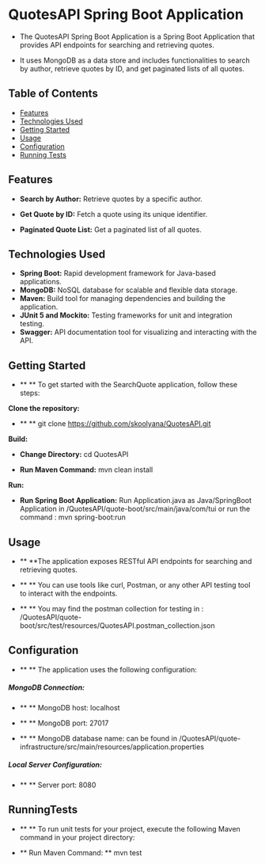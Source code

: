 # QuotesAPI Spring Boot Application

-  The QuotesAPI Spring Boot Application is a Spring Boot Application that provides API endpoints for searching and retrieving quotes. 

-  It uses MongoDB as a data store and includes functionalities to search by author, retrieve quotes by ID, and get paginated lists of all quotes.

## Table of Contents

- [Features](#features)
- [Technologies Used](#technologies-used)
- [Getting Started](#getting-started)
- [Usage](#usage)
- [Configuration](#configuration)
- [Running Tests](#runningtests)

## Features

- **Search by Author:** Retrieve quotes by a specific author.

- **Get Quote by ID:** Fetch a quote using its unique identifier.

- **Paginated Quote List:** Get a paginated list of all quotes.

## Technologies Used

- **Spring Boot:** Rapid development framework for Java-based applications.
- **MongoDB:** NoSQL database for scalable and flexible data storage.
- **Maven:** Build tool for managing dependencies and building the application.
- **JUnit 5 and Mockito:** Testing frameworks for unit and integration testing.
- **Swagger:** API documentation tool for visualizing and interacting with the API.

## Getting Started

- ** ** To get started with the SearchQuote application, follow these steps:

**Clone the repository:**

- ** ** git clone 
  https://github.com/skoolyana/QuotesAPI.git


**Build:**
   
   - **Change Directory:** cd QuotesAPI
   
   - **Run Maven Command:** mvn clean install
   
**Run:**
	
   - **Run Spring Boot Application:** Run Application.java as Java/SpringBoot Application in /QuotesAPI/quote-boot/src/main/java/com/tui or run the command : mvn spring-boot:run
   	   	   

## Usage

- ** **The application exposes RESTful API endpoints for searching and retrieving quotes. 

- ** ** You can use tools like curl, Postman, or any other API testing tool to interact with the endpoints.

- ** ** You may find the postman collection for testing in : /QuotesAPI/quote-boot/src/test/resources/QuotesAPI.postman_collection.json   


## Configuration

- ** ** The application uses the following configuration:

##### MongoDB Connection:

- ** ** MongoDB host: localhost

- ** ** MongoDB port: 27017

- ** ** MongoDB database name: can be found in /QuotesAPI/quote-infrastructure/src/main/resources/application.properties

##### Local Server Configuration:

- ** ** Server port: 8080


## RunningTests
   
- ** ** To run unit tests for your project, execute the following Maven command in your project directory:

- ** Run Maven Command: ** mvn test




